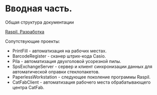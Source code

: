 # Вводная часть.

Общая структура документации

[Raspil. Разработка](raspil_razrabotka.md)

Сопутствующие проекты:

* PrintFill - автоматизация на рабочих местах.
* BarcodeRegister - сканер штрих-кода Casio.
* Pila - автоматизация двухголовой усорезной пилы.
* SpsExchangeServer - сервер и клиент синхронизации данных для автоматической оправки стеклопакетов.
* PaperlessWorkstation - следующее поколение программы Raspil.
* CatFabClient - автоматизация рабочего места обрабатывающего центра CatFab.


